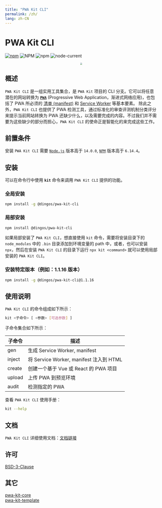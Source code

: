```yaml
---
title: "PWA Kit CLI"
permalink: /zh/
lang: zh-CN
---
```


# PWA Kit CLI

[![npm](https://img.shields.io/npm/v/@dingos/pwa-kit-cli)](https://www.npmjs.com/package/@dingos/pwa-kit-cli)
![NPM](https://img.shields.io/npm/l/@dingos/pwa-kit-cli)
![npm](https://img.shields.io/npm/dt/@dingos/pwa-kit-cli)
![node-current](https://img.shields.io/badge/node-%3E=14.0.0-green)
<div align=center>
<img src="https://cdn.jsdelivr.net/npm/@dingos/pwa-kit-cli/pwa-kit.png" style="zoom:40%">
</div>

## 概述

`PWA Kit CLI` 是一组实用工具集合，是 `PWA Kit` 项目的 CLI 分支。它可以将任意潜在的网站转换为 [**`PWA`**](https://web.dev/progressive-web-apps/) (Progressive Web Application，渐进式网络应用)，也包括了 PWA 所必须的 [清单 (manifest)](https://web.dev/add-manifest/) 和 [Service Worker](https://web.dev/learn/pwa/service-workers/) 等基本要素。
除此之外，`PWA Kit CLI` 也提供了 PWA 检测工具，通过标准化的审查评测机制分类评分来提示当前网站转换为 PWA 还缺少什么，以及需要完成的内容。不过我们并不需要为这些缺少的部分而担心，`PWA Kit CLI` 的使命正是智能化的来完成这些工作。

## 前置条件

安装 `PWA Kit CLI` 需要 [`Node.js`](https://nodejs.org/en/download/releases/#ref-1) 版本高于 `14.0.0`, [`NPM`](https://www.npmjs.com/package/npm) 版本高于 `6.14.4`。

## 安装

可以在命令行中使用 **`kit`** 命令来调用 `PWA Kit CLI` 提供的功能。

### 全局安装

```bash
npm install -g @dingos/pwa-kit-cli
```

### 局部安装

```bash
npm install @dingos/pwa-kit-cli
```

如果局部安装了 `PWA Kit CLI`，想直接使用 `kit` 命令，需要将安装目录下的 `node_modules` 中的 `.bin` 目录添加到环境变量的 path 中，或者，也可以安装 `npx`，然后在安装 `PWA Kit CLI` 的目录下运行 `npx kit <command>` 就可以使用局部安装的 `PWA Kit CLI`。

### 安装特定版本（例如：1.1.16 版本）

```bash
npm install -g @dingos/pwa-kit-cli@1.1.16
```

## 使用说明

`PWA Kit CLI` 的命令组成如下所示：  
```bash
kit <子命令> [ <参数> [可选参数] ]
```
子命令集合如下所示：

| 子命令 | 描述 |
|---|---|
| gen | 生成 Service Worker, manifest |
| inject | 将 Service Worker, manifest 注入到 HTML |
| create | 创建一个基于 Vue 或 React 的 PWA 项目 |
| upload | 上传 PWA 到预览环境 |
| audit  | 检测指定的 PWA |
 
 
查看 `PWA Kit CLI` 使用手册：
```bash
kit --help
```

## 文档

`PWA Kit CLI` 详细使用文档：[文档链接](https://chinapwa.github.io/usage)


## 许可

[BSD-3-Clause](https://opensource.org/licenses/BSD-3-Clause)

## 其它

[pwa-kit-core](https://www.npmjs.com/package/@dingos/pwa-kit-core)  
[pwa-kit-template](https://www.npmjs.com/package/@dingos/pwa-kit-template)
